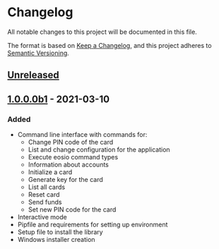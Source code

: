 # Changelog
All notable changes to this project will be documented in this file.

The format is based on [Keep a Changelog](https://keepachangelog.com/en/1.0.0/),
and this project adheres to [Semantic Versioning](https://semver.org/spec/v2.0.0.html).

## [Unreleased]

## [1.0.0.0b1] - 2021-03-10
### Added
- Command line interface with commands for:
  - Change PIN code of the card
  - List and change configuration for the application 
  - Execute eosio command types
  - Information about accounts
  - Initialize a card
  - Generate key for the card
  - List all cards
  - Reset card
  - Send funds
  - Set new PIN code for the card
- Interactive mode
- Pipfile and requirements for setting up environment
- Setup file to install the library
- Windows installer creation

[Unreleased]: https://github.com/Cryptnox-Software/cryptnoxcard/compare/v1.0.0.0b1...HEAD
[1.0.0.0b1]: https://github.com/Cryptnox-Software/cryptnoxcard/releases/tag/v1.0.0.0b1
